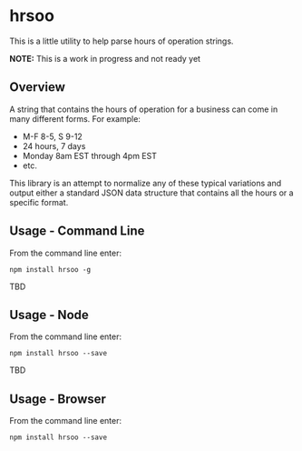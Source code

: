 hrsoo
==========

This is a little utility to help parse hours of operation strings.


**NOTE:** This is a work in progress and not ready yet

## Overview

A string that contains the hours of operation for a business can come in many different forms. For example:

* M-F 8-5, S 9-12
* 24 hours, 7 days
* Monday 8am EST through 4pm EST
* etc.

This library is an attempt to normalize any of these typical variations and output either a standard JSON
data structure that contains all the hours or a specific format.

## Usage - Command Line

From the command line enter:

```
npm install hrsoo -g
```

TBD

## Usage - Node

From the command line enter:

```
npm install hrsoo --save
```

TBD

## Usage - Browser

From the command line enter:

```
npm install hrsoo --save
```